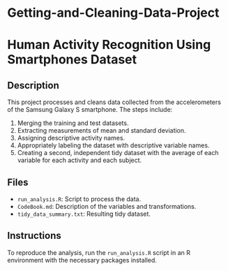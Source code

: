 # Getting-and-Cleaning-Data-Project
# Human Activity Recognition Using Smartphones Dataset

## Description
This project processes and cleans data collected from the accelerometers of the Samsung Galaxy S smartphone. The steps include:

1. Merging the training and test datasets.
2. Extracting measurements of mean and standard deviation.
3. Assigning descriptive activity names.
4. Appropriately labeling the dataset with descriptive variable names.
5. Creating a second, independent tidy dataset with the average of each variable for each activity and each subject.

## Files
- `run_analysis.R`: Script to process the data.
- `CodeBook.md`: Description of the variables and transformations.
- `tidy_data_summary.txt`: Resulting tidy dataset.

## Instructions
To reproduce the analysis, run the `run_analysis.R` script in an R environment with the necessary packages installed.
